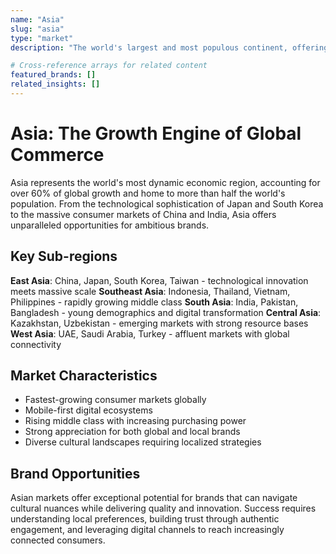 ```yaml
---
name: "Asia"
slug: "asia"
type: "market"
description: "The world's largest and most populous continent, offering diverse markets from developed economies to emerging powerhouses"

# Cross-reference arrays for related content
featured_brands: []
related_insights: []
---
```


# Asia: The Growth Engine of Global Commerce

Asia represents the world's most dynamic economic region, accounting for over 60% of global growth and home to more than half the world's population. From the technological sophistication of Japan and South Korea to the massive consumer markets of China and India, Asia offers unparalleled opportunities for ambitious brands.

## Key Sub-regions

**East Asia**: China, Japan, South Korea, Taiwan - technological innovation meets massive scale
**Southeast Asia**: Indonesia, Thailand, Vietnam, Philippines - rapidly growing middle class
**South Asia**: India, Pakistan, Bangladesh - young demographics and digital transformation
**Central Asia**: Kazakhstan, Uzbekistan - emerging markets with strong resource bases
**West Asia**: UAE, Saudi Arabia, Turkey - affluent markets with global connectivity

## Market Characteristics

- Fastest-growing consumer markets globally
- Mobile-first digital ecosystems
- Rising middle class with increasing purchasing power
- Strong appreciation for both global and local brands
- Diverse cultural landscapes requiring localized strategies

## Brand Opportunities

Asian markets offer exceptional potential for brands that can navigate cultural nuances while delivering quality and innovation. Success requires understanding local preferences, building trust through authentic engagement, and leveraging digital channels to reach increasingly connected consumers.